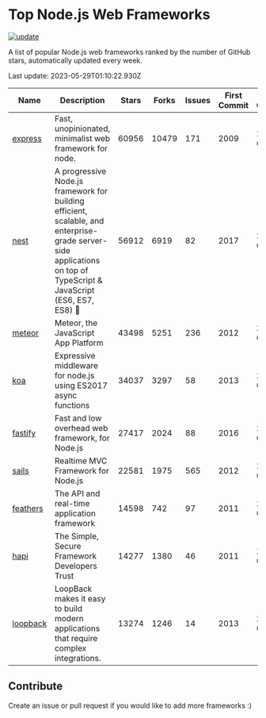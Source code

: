 # Top Node.js Web Frameworks

[![update](https://github.com/sunnysid3up/nodejs-web-frameworks/actions/workflows/update.yml/badge.svg)](https://github.com/sunnysid3up/nodejs-web-frameworks/actions/workflows/update.yml)

A list of popular Node.js web frameworks ranked by the number of GitHub stars, automatically updated every week.

Last update: 2023-05-29T01:10:22.930Z

| Name          | Description          | Stars                     | Forks          | Issues               | First Commit        | Last Commit         | Language          |
|---------------|----------------------|---------------------------|----------------|----------------------|---------------------|---------------------|-------------------|
| [express](https://github.com/expressjs/express) | Fast, unopinionated, minimalist web framework for node. | 60956 | 10479 | 171 | 2009 | 2023-05-28 | JS |
| [nest](https://github.com/nestjs/nest) | A progressive Node.js framework for building efficient, scalable, and enterprise-grade server-side applications on top of TypeScript & JavaScript (ES6, ES7, ES8) 🚀 | 56912 | 6919 | 82 | 2017 | 2023-05-28 | TS |
| [meteor](https://github.com/meteor/meteor) | Meteor, the JavaScript App Platform | 43498 | 5251 | 236 | 2012 | 2023-05-28 | JS |
| [koa](https://github.com/koajs/koa) | Expressive middleware for node.js using ES2017 async functions | 34037 | 3297 | 58 | 2013 | 2023-05-28 | JS |
| [fastify](https://github.com/fastify/fastify) | Fast and low overhead web framework, for Node.js | 27417 | 2024 | 88 | 2016 | 2023-05-28 | JS |
| [sails](https://github.com/balderdashy/sails) | Realtime MVC Framework for Node.js | 22581 | 1975 | 565 | 2012 | 2023-05-28 | JS |
| [feathers](https://github.com/feathersjs/feathers) | The API and real-time application framework | 14598 | 742 | 97 | 2011 | 2023-05-27 | TS |
| [hapi](https://github.com/hapijs/hapi) | The Simple, Secure Framework Developers Trust | 14277 | 1380 | 46 | 2011 | 2023-05-28 | JS |
| [loopback](https://github.com/strongloop/loopback) | LoopBack makes it easy to build modern applications that require complex integrations. | 13274 | 1246 | 14 | 2013 | 2023-05-25 | JS |

## Contribute 

Create an issue or pull request if you would like to add more frameworks :)